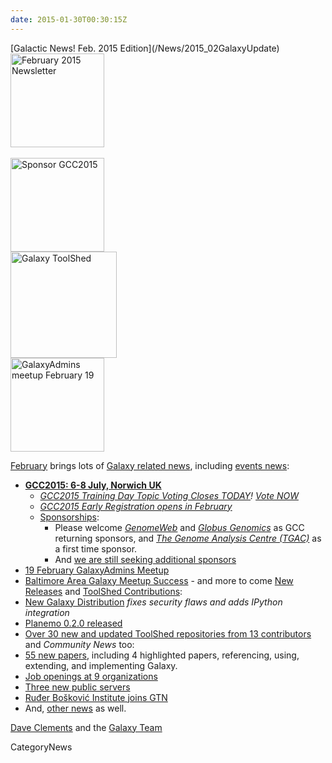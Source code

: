 ```yaml
---
date: 2015-01-30T00:30:15Z
---
```

<div class='newsItemHeader'>[Galactic News! Feb. 2015 Edition](/News/2015_02GalaxyUpdate)</div>

<div class='right'><div class='center'>
<a href='/GalaxyUpdates/2015_02'><img src='/Images/Logos/GalaxyUpdate200.png' alt='February 2015 Newsletter' width=150 /></a><br /><br />
<a href='/GalaxyUpdates/2015_02#gcc2015-6-8-july-norwich-uk'><img src='/Images/Logos/GCC2015LogoWide600.png' alt='Sponsor GCC2015' width="150" /></a><br />
<a href='/GalaxyUpdates/2015_02#toolshed-contributions'><img src='/Images/Logos/ToolShed.jpg' alt='Galaxy ToolShed' width=170 /></a><br />
<a href='/GalaxyUpdates/2015_02#19-february-galaxyadmins-meetup'><img src='/Images/Logos/GalaxyAdmins.png' alt='GalaxyAdmins meetup February 19' width="150" /></a></div>
</div>

[February](/GalaxyUpdates/2015_02) brings lots of [Galaxy related news](/GalaxyUpdates/2015_02), including [events news](/GalaxyUpdates/2015_02#events):
* **[GCC2015: 6-8 July, Norwich UK](/GalaxyUpdates/2015_02#gcc2015-6-8-july-norwich-uk)**
  * *[GCC2015 Training Day Topic Voting Closes TODAY](/GalaxyUpdates/2015_02#training-day-topic-voting-closes-today)! [Vote NOW](http://bit.ly/gcc2015vote)*
  * *[GCC2015 Early Registration opens in February](/GalaxyUpdates/2015_02#early-registration-opens-in-february)*
  * [Sponsorships](/GalaxyUpdates/2015_02#sponsorships):
    * Please welcome *[GenomeWeb](/GalaxyUpdates/2015_02#genomeweb)* and *[Globus Genomics](/GalaxyUpdates/2015_02#globus-genomics)* as GCC returning sponsors, and *[The Genome Analysis Centre (TGAC)](/GalaxyUpdates/2015_02#the-genome-analysis-centre-tgac)* as a first time sponsor.
    * And [we are still seeking additional sponsors](/GalaxyUpdates/2015_02#call-for-sponsors)
* [19 February GalaxyAdmins Meetup](/GalaxyUpdates/2015_02#19-february-galaxyadmins-meetup)
* [Baltimore Area Galaxy Meetup Success](/GalaxyUpdates/2015_02#january-baltimore-area-galaxy-meetup-report) - and more to come
[New Releases](/GalaxyUpdates/2015_02#new-releases) and [ToolShed Contributions](/GalaxyUpdates/2015_02#toolshed-contributions):
* [New Galaxy Distribution](/GalaxyUpdates/2015_02#galaxy-20150113-distribution) *fixes security flaws and adds IPython integration*
* [Planemo 0.2.0 released](/GalaxyUpdates/2015_02#planemo-020)
* [Over 30 new and updated ToolShed repositories from 13 contributors](/GalaxyUpdates/2015_02#toolshed-contributions)
and *Community News* too:
* [55 new papers](/GalaxyUpdates/2015_02#new-papers), including 4 highlighted papers, referencing, using, extending, and implementing Galaxy.
* [Job openings at 9 organizations](/GalaxyUpdates/2015_02#whos-hiring)
* [Three new public servers](/GalaxyUpdates/2015_02#new-public-servers)
* [Ruđer Bošković Institute joins GTN](/GalaxyUpdates/2015_02#new-gtn-member-ruđer-bošković-institute)
* And, [other news](/GalaxyUpdates/2015_02#other-news) as well.

[Dave Clements](/DaveClements) and the [Galaxy Team](/GalaxyTeam)


CategoryNews
